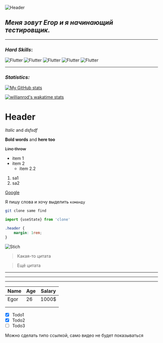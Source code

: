 
![Header](https://github.com/MedvichEgor/MEDVICHEGOR/blob/main/assets/Futuristic%20-%20896.gif)

## ***Меня зовут Егор и я начинающий тестировщик.***

*** 

<!-- Languages and Tools -->
### ***Hard Skills***:
![Flutter](https://img.shields.io/badge/-Postman-212121?style=for-the-badge&logo=postman)
![Flutter](https://img.shields.io/badge/-Postman-212121?style=for-the-badge&logo=postman)
![Flutter](https://img.shields.io/badge/-Postman-212121?style=for-the-badge&logo=postman)
![Flutter](https://img.shields.io/badge/-Postman-212121?style=for-the-badge&logo=postman)
![Flutter](https://img.shields.io/badge/-Postman-212121?style=for-the-badge&logo=postman)

***

<!-- Statistics -->
### ***Statistics:***
[![My GitHub stats](https://github-readme-stats.vercel.app/api?MedvichEgor=anuraghazra&show_icons=true)](https://github.com/MedvichEgor)

[![willianrod's wakatime stats](https://github-readme-stats.vercel.app/api/wakatime?username=willianrod)](https://github.com/anuraghazra/github-readme-stats)








<!-- Заголовки -->
# Header



<!-- Выделения -->
_Italic_ and *dsfsdf*

__Bold words__ and **here too**

~~Line throw~~

<!-- Списки -->
* item 1
* item 2
  * item 2.2

1. sa1
2. sa2

<!--Ссылки-->
[Google](https://www.google.com)

<!--Код-->
Я пишу слова и хочу выделить `команду`

```bash
git clone same find
``` 
```javascript
import {useState} from 'clone'
```

```css
.header {
    margin: 1rem;
}
```
<!-- Картинки -->

![Stich](https://avatarko.ru/img/kartinka/33/multfilm_lyagushka_32117.jpg)

<!-- Цитаты -->
> Какая-то цитата

> Ещё цитата

<!-- Горизонтальные разделители -->
***
---
___

<!-- Таблицы -->
| Name | Age | Salary |
|------|-----|--------|
| Egor | 26  | 1000$  |
|      |     |        |
|      |     |        |

<!-- Список дел -->
* [x] Todo1
* [x] Todo2
* [ ] Todo3

<!-- Видео -->
Можно сделать типо ссылкой, само видео не будет показываться
